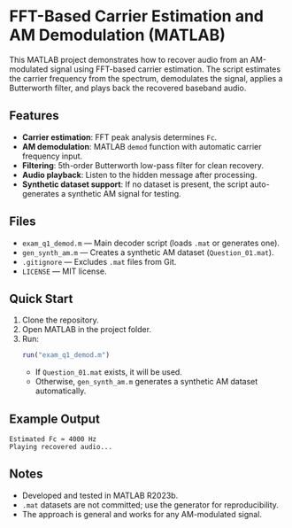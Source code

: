 # FFT-Based Carrier Estimation and AM Demodulation (MATLAB)

This MATLAB project demonstrates how to recover audio from an AM-modulated signal using FFT-based carrier estimation. The script estimates the carrier frequency from the spectrum, demodulates the signal, applies a Butterworth filter, and plays back the recovered baseband audio.

## Features
- **Carrier estimation**: FFT peak analysis determines `Fc`.  
- **AM demodulation**: MATLAB `demod` function with automatic carrier frequency input.  
- **Filtering**: 5th-order Butterworth low-pass filter for clean recovery.  
- **Audio playback**: Listen to the hidden message after processing.  
- **Synthetic dataset support**: If no dataset is present, the script auto-generates a synthetic AM signal for testing.  

## Files
- `exam_q1_demod.m` — Main decoder script (loads `.mat` or generates one).  
- `gen_synth_am.m` — Creates a synthetic AM dataset (`Question_01.mat`).  
- `.gitignore` — Excludes `.mat` files from Git.  
- `LICENSE` — MIT license.  

## Quick Start
1. Clone the repository.  
2. Open MATLAB in the project folder.  
3. Run:  
   ```matlab
   run("exam_q1_demod.m")
   ```
   - If `Question_01.mat` exists, it will be used.  
   - Otherwise, `gen_synth_am.m` generates a synthetic AM dataset automatically.  

## Example Output
```
Estimated Fc ≈ 4000 Hz
Playing recovered audio...
```

## Notes
- Developed and tested in MATLAB R2023b.  
- `.mat` datasets are not committed; use the generator for reproducibility.  
- The approach is general and works for any AM-modulated signal.
